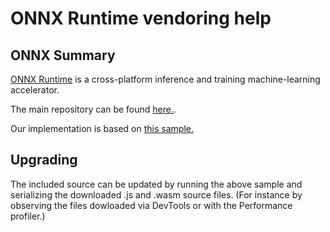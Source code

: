 # ONNX Runtime vendoring help 


## ONNX Summary
[ONNX Runtime](https://onnxruntime.ai/) is a cross-platform inference and training machine-learning accelerator.

The main repository can be found [here.](https://github.com/microsoft/onnxruntime).

Our implementation is based on [this sample.](https://github.com/microsoft/onnxruntime-inference-examples/tree/main/js/quick-start_onnxruntime-web-script-tag)

## Upgrading
The included source can be updated by running the above sample and serializing the downloaded .js and .wasm source files.
(For instance by observing the files dowloaded via DevTools or with the Performance profiler.)

